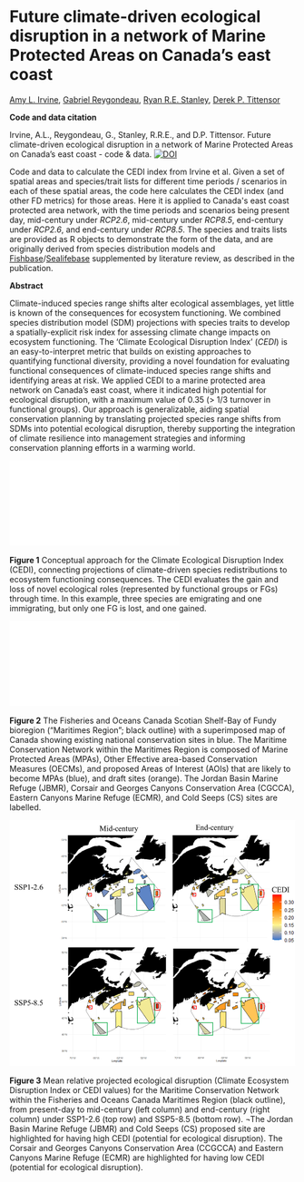 # **Future climate-driven ecological disruption in a network of Marine Protected Areas on Canada’s east coast**

[Amy L. Irvine](https://oceansnorth.org/our-team/), [Gabriel Reygondeau](https://idsc.miami.edu/gabriel-reygondeau/), [Ryan R.E. Stanley](https://www.researchgate.net/profile/Ryan-Stanley), [Derek P. Tittensor](https://www.fomelab.org/our-people-1/derek-tittensor)

**Code and data citation**

Irvine, A.L., Reygondeau, G., Stanley, R.R.E., and D.P. Tittensor. Future climate-driven ecological disruption in a network of Marine Protected Areas on Canada’s east coast - code & data. [![DOI](https://zenodo.org/badge/920247465.svg)](https://doi.org/10.5281/zenodo.14767204)

Code and data to calculate the CEDI index from Irvine et al. Given a set of spatial areas and species/trait lists for different time periods / scenarios in each of these spatial areas, the code here calculates the CEDI index (and other FD metrics) for those areas. Here it is applied to Canada's east coast protected area network, with the time periods and scenarios being present day, mid-century under _RCP2.6_, mid-century under _RCP8.5_, end-century under _RCP2.6_, and end-century under _RCP8.5_. The species and traits lists are provided as R objects to demonstrate the form of the data, and are originally derived from species distribution models and [Fishbase](https://fishbase.se/)/[Sealifebase](https://www.sealifebase.se/) supplemented by literature review, as described in the publication.

**Abstract**

Climate-induced species range shifts alter ecological assemblages, yet little is known of the consequences for ecosystem functioning. We combined species distribution model (SDM) projections with species traits to develop a spatially-explicit risk index for assessing climate change impacts on ecosystem functioning. The ‘Climate Ecological Disruption Index’ (_CEDI_) is an easy-to-interpret metric that builds on existing approaches to quantifying functional diversity, providing a novel foundation for evaluating functional consequences of climate-induced species range shifts and identifying areas at risk. We applied CEDI to a marine protected area network on Canada’s east coast, where it indicated high potential for ecological disruption, with a maximum value of 0.35 (> 1/3 turnover in functional groups). Our approach is generalizable, aiding spatial conservation planning by translating projected species range shifts from SDMs into potential ecological disruption, thereby supporting the integration of climate resilience into management strategies and informing conservation planning efforts in a warming world.

![ ](/output/Figure1.pdf)

__Figure 1__ Conceptual approach for the Climate Ecological Disruption Index (CEDI), connecting projections of climate-driven species redistributions to ecosystem functioning consequences. The CEDI evaluates the gain and loss of novel ecological roles (represented by functional groups or FGs) through time. In this example, three species are emigrating and one immigrating, but only one FG is lost, and one gained. 

![](/output/Figure2.pdf)

__Figure 2__ The Fisheries and Oceans Canada Scotian Shelf-Bay of Fundy bioregion (“Maritimes Region”; black outline) with a superimposed map of Canada showing existing national conservation sites in blue. The Maritime Conservation Network within the Maritimes Region is composed of Marine Protected Areas (MPAs), Other Effective area-based Conservation Measures (OECMs), and proposed Areas of Interest (AOIs) that are likely to become MPAs (blue), and draft sites (orange). The Jordan Basin Marine Refuge (JBMR), Corsair and Georges Canyons Conservation Area (CGCCA), Eastern Canyons Marine Refuge (ECMR), and Cold Seeps (CS) sites are labelled.

![](/output/Fig3.png)

__Figure 3__ Mean relative projected ecological disruption (Climate Ecosystem Disruption Index or CEDI values) for the Maritime Conservation Network within the Fisheries and Oceans Canada Maritimes Region (black outline), from present-day to mid-century (left column) and end-century (right column) under SSP1-2.6 (top row) and SSP5-8.5 (bottom row). ¬The Jordan Basin Marine Refuge (JBMR) and Cold Seeps (CS) proposed site are highlighted for having high CEDI (potential for ecological disruption). The Corsair and Georges Canyons Conservation Area (CCGCCA) and Eastern Canyons Marine Refuge (ECMR) are highlighted for having low CEDI (potential for ecological disruption).
